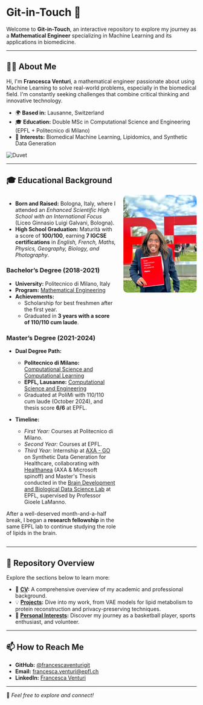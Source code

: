 # **Git-in-Touch** 👋

Welcome to **Git-in-Touch**, an interactive repository to explore my journey as a **Mathematical Engineer** specializing in Machine Learning and its applications in biomedicine.

---

## **🧑‍💻 About Me**
Hi, I'm **Francesca Venturi**, a mathematical engineer passionate about using Machine Learning to solve real-world problems, especially in the biomedical field. I'm constantly seeking challenges that combine critical thinking and innovative technology.

- 🌍 **Based in:** Lausanne, Switzerland  
- 🎓 **Education:** Double MSc in Computational Science and Engineering (EPFL + Politecnico di Milano)  
- 🧠 **Interests:** Biomedical Machine Learning, Lipidomics, and Synthetic Data Generation  

![Duvet](./copertina.heic)

---

## **🎓 Educational Background**

<div style="display: flex; align-items: flex-start;"> <div style="flex: 60%; padding-right: 20px;">

- **Born and Raised:** Bologna, Italy, where I attended an *Enhanced Scientific High School with an International Focus* (Liceo Ginnasio Luigi Galvani, Bologna).
- **High School Graduation:** Maturità with a score of **100/100**, earning **7 IGCSE certifications** in *English, French, Maths, Physics, Geography, Biology, and Photography*. 

### **Bachelor’s Degree (2018-2021)**
- **University:** Politecnico di Milano, Italy  
- **Program:** [Mathematical Engineering](https://www.polimi.it/formazione/corsi-di-laurea/dettaglio-corso/ingegneria-matematica)  
- **Achievements:**  
  - Scholarship for best freshmen after the first year.  
  - Graduated in **3 years with a score of 110/110 cum laude**.  

### **Master’s Degree (2021-2024)**
- **Dual Degree Path:**  
  - **Politecnico di Milano:** [Computational Science and Computational Learning](https://www.mate.polimi.it/im/?p=10#div1)  
  - **EPFL, Lausanne:** [Computational Science and Engineering](https://www.epfl.ch/education/master/programs/computational-science-and-engineering/)  
  - Graduated at PoliMi with 110/110 cum laude (October 2024), and thesis score **6/6** at EPFL.

- **Timeline:**  
  - *First Year:* Courses at Politecnico di Milano.  
  - *Second Year:* Courses at EPFL.  
  - *Third Year:* Internship at [AXA - GO](https://careers.axa.com/global/en/axa-group-operations) on Synthetic Data Generation for Healthcare, collaborating with [Healthanea](https://www.healthanea.com/) (AXA & Microsoft spinoff) and Master's Thesis conducted in the [Brain Development and Biological Data Science Lab](https://www.epfl.ch/labs/nsbl/) at EPFL, supervised by Professor Gioele LaManno.   

After a well-deserved month-and-a-half break, I began a **research fellowship** in the same EPFL lab to continue studying the role of lipids in the brain. 

</div> <div style="flex: 40%; text-align: center;"> <img src="./education.jpg" alt="Educational Background" style="max-width: 100%; border-radius: 10px;"> </div> </div>

---

## **📁 Repository Overview**
Explore the sections below to learn more:

- 📜 **[CV](./CV_FrancescaVenturi_monocol.pdf):** A comprehensive overview of my academic and professional background.  
- 💡 **[Projects](./projects/):** Dive into my work, from VAE models for lipid metabolism to protein reconstruction and privacy-preserving techniques.  
- 🏀 **[Personal Interests](./personal/):** Discover my journey as a basketball player, sports enthusiast, and volunteer.  

---

## **📫 How to Reach Me**
- **GitHub:** [@francescaventurigit](https://github.com/francescaventurigit)  
- **Email:** [francesca.venturi@epfl.ch](mailto:francesca.venturi@epfl.ch)  
- **LinkedIn:** [Francesca Venturi](https://www.linkedin.com/in/francesca-venturi)  

---

🌟 _Feel free to explore and connect!_